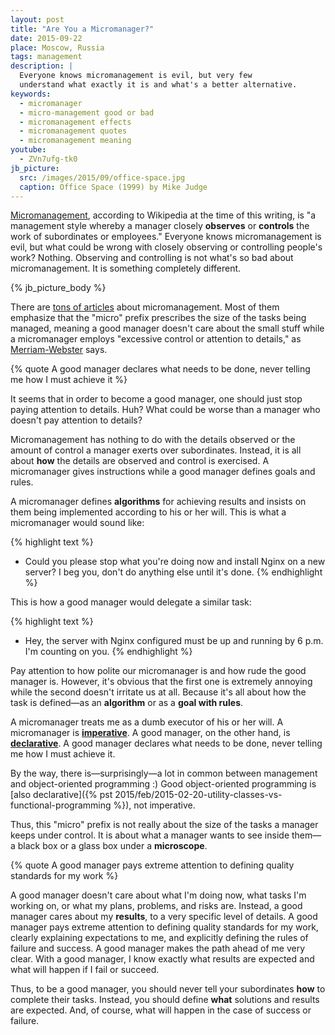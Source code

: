 ```yaml
---
layout: post
title: "Are You a Micromanager?"
date: 2015-09-22
place: Moscow, Russia
tags: management
description: |
  Everyone knows micromanagement is evil, but very few
  understand what exactly it is and what's a better alternative.
keywords:
  - micromanager
  - micro-management good or bad
  - micromanagement effects
  - micromanagement quotes
  - micromanagement meaning
youtube:
  - ZVn7ufg-tk0
jb_picture:
  src: /images/2015/09/office-space.jpg
  caption: Office Space (1999) by Mike Judge
---
```


[Micromanagement](https://en.wikipedia.org/wiki/Micromanagement),
according to Wikipedia at the time of this writing, is "a management style
whereby a manager closely **observes** or **controls** the work of subordinates
or employees." Everyone knows micromanagement is evil, but what
could be wrong with closely observing or controlling people's work? Nothing.
Observing and controlling is not what's so bad about micromanagement. It
is something completely different.

<!--more-->

{% jb_picture_body %}

There are [tons of articles](https://www.google.com/search?q=micromanagement)
about micromanagement. Most of them emphasize that the "micro" prefix prescribes
the size of the tasks being managed, meaning a good manager doesn't care
about the small stuff while a micromanager employs
"excessive control or attention to details," as
[Merriam-Webster](http://www.merriam-webster.com/dictionary/micromanage) says.

{% quote A good manager declares what needs to be done, never telling me how I must achieve it %}

It seems that in order to become a good manager, one should just
stop paying attention to details. Huh?
What could be worse than a manager who doesn't pay attention to details?

Micromanagement has nothing to do with the details observed or the amount
of control a manager exerts over subordinates. Instead, it is all about
**how** the details are observed and control is exercised. A micromanager
gives instructions while a good manager defines goals and rules.

A micromanager defines **algorithms** for achieving results and insists
on them being implemented according to his or her will. This is what
a micromanager would sound like:

{% highlight text %}
- Could you please stop what you're doing now
  and install Nginx on a new server? I beg you,
  don't do anything else until it's done.
{% endhighlight %}

This is how a good manager would delegate a similar task:

{% highlight text %}
- Hey, the server with Nginx configured must
  be up and running by 6 p.m. I'm counting on you.
{% endhighlight %}

Pay attention to how polite our micromanager is and how rude the good manager is.
However, it's obvious that the first one is extremely annoying while
the second doesn't irritate us at all. Because it's all about how
the task is defined&mdash;as an **algorithm** or as a **goal with rules**.

A micromanager treats me as a dumb executor of his or her will. A micromanager
is [**imperative**](https://en.wikipedia.org/wiki/Imperative_programming).
A good manager, on the other hand, is
[**declarative**](https://en.wikipedia.org/wiki/Declarative_programming). A good manager
declares what needs to be done, never telling me how I must achieve it.

By the way, there is&mdash;surprisingly&mdash;a lot in common between management and
object-oriented programming :) Good object-oriented programming is
[also declarative]({% pst 2015/feb/2015-02-20-utility-classes-vs-functional-programming %}),
not imperative.

Thus, this "micro" prefix is not really about the size of the tasks a manager
keeps under control. It is about what a manager wants to see inside them&mdash;a black box or a glass box under a **microscope**.

{% quote A good manager pays extreme attention to defining quality standards for my work %}

A good manager doesn't care about what I'm doing now, what tasks I'm working on,
or what my plans, problems, and risks are. Instead, a good manager cares about my
**results**, to a very specific level of details. A good manager pays extreme
attention to defining quality standards for my work, clearly explaining
expectations to me, and explicitly defining the rules of failure and success. A good
manager makes the path ahead of me very clear. With a good manager, I know
exactly what results are expected and what will happen if I fail or
succeed.

Thus, to be a good manager, you should never tell your subordinates **how**
to complete their tasks. Instead, you should define **what** solutions and results
are expected. And, of course, what will happen in the case of success or failure.
